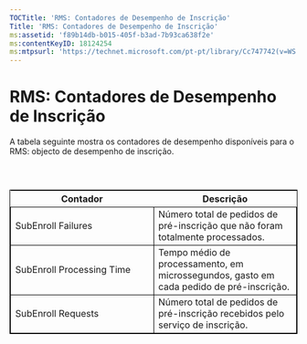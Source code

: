 ```yaml
---
TOCTitle: 'RMS: Contadores de Desempenho de Inscrição'
Title: 'RMS: Contadores de Desempenho de Inscrição'
ms:assetid: 'f89b14db-b015-405f-b3ad-7b93ca638f2e'
ms:contentKeyID: 18124254
ms:mtpsurl: 'https://technet.microsoft.com/pt-pt/library/Cc747742(v=WS.10)'
---
```


RMS: Contadores de Desempenho de Inscrição
==========================================

A tabela seguinte mostra os contadores de desempenho disponíveis para o RMS: objecto de desempenho de inscrição.

###  

 
<table style="border:1px solid black;">
<colgroup>
<col width="50%" />
<col width="50%" />
</colgroup>
<thead>
<tr class="header">
<th>Contador</th>
<th>Descrição</th>
</tr>
</thead>
<tbody>
<tr class="odd">
<td style="border:1px solid black;">SubEnroll Failures</td>
<td style="border:1px solid black;">Número total de pedidos de pré-inscrição que não foram totalmente processados.</td>
</tr>
<tr class="even">
<td style="border:1px solid black;">SubEnroll Processing Time</td>
<td style="border:1px solid black;">Tempo médio de processamento, em microssegundos, gasto em cada pedido de pré-inscrição.</td>
</tr>
<tr class="odd">
<td style="border:1px solid black;">SubEnroll Requests</td>
<td style="border:1px solid black;">Número total de pedidos de pré-inscrição recebidos pelo serviço de inscrição.</td>
</tr>
</tbody>
</table>
